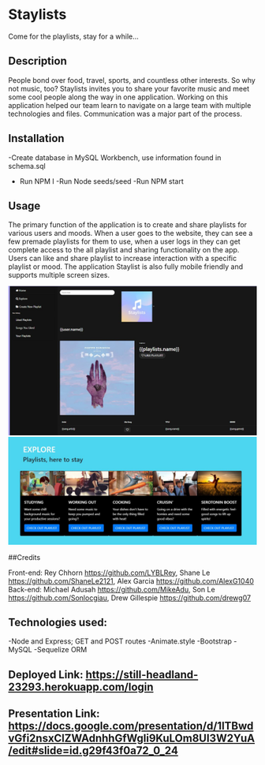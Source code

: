 # Staylists
Come for the playlists, stay for a while…

## Description 

People bond over food, travel, sports, and countless other interests.  So why not music, too?  Staylists invites you to share your favorite music and meet some cool people along the way in one application. Working on this application helped our team learn to navigate on a large team with multiple technologies and files. Communication was a major part of the process. 

## Installation

-Create database in MySQL Workbench, use information found in schema.sql
- Run NPM I
-Run Node seeds/seed
-Run NPM start

## Usage

The primary function of the application is to create and share playlists for various users and moods. When a user goes to the website, they can see a few premade playlists for them to use, when a user logs in they can get complete access to the all playlist and sharing functionality on the app. Users can like and share playlist to increase interaction with a specific playlist or mood. The application Staylist is also fully mobile friendly and supports multiple screen sizes. 

![homepage]( public/images/homepage.jpg)
![explore page]( public/images/explore.jpg)

##Credits 

Front-end:
Rey Chhorn https://github.com/LYBLRey, 
Shane Le https://github.com/ShaneLe2121, 
Alex Garcia https://github.com/AlexG1040
Back-end: 
Michael Adusah https://github.com/MikeAdu, 
Son Le https://github.com/Sonlocgiau, 
Drew Gillespie https://github.com/drewg07

## Technologies used:
-Node and Express; GET and POST routes
-Animate.style
-Bootstrap
-MySQL
-Sequelize ORM

## Deployed Link: https://still-headland-23293.herokuapp.com/login

## Presentation Link: https://docs.google.com/presentation/d/1lTBwdvGfi2nsxClZWAdnhhGfWgli9KuLOm8UI3W2YuA/edit#slide=id.g29f43f0a72_0_24

